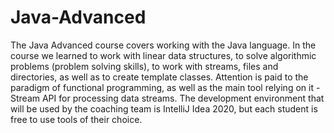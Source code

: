 # Java-Advanced
The Java Advanced course covers working with the Java language. In the course we learned to work with linear data structures, to solve algorithmic problems (problem solving skills), to work with streams, files and directories, as well as to create template classes. Attention is paid to the paradigm of functional programming, as well as the main tool relying on it - Stream API for processing data streams. The development environment that will be used by the coaching team is IntelliJ Idea 2020, but each student is free to use tools of their choice.
